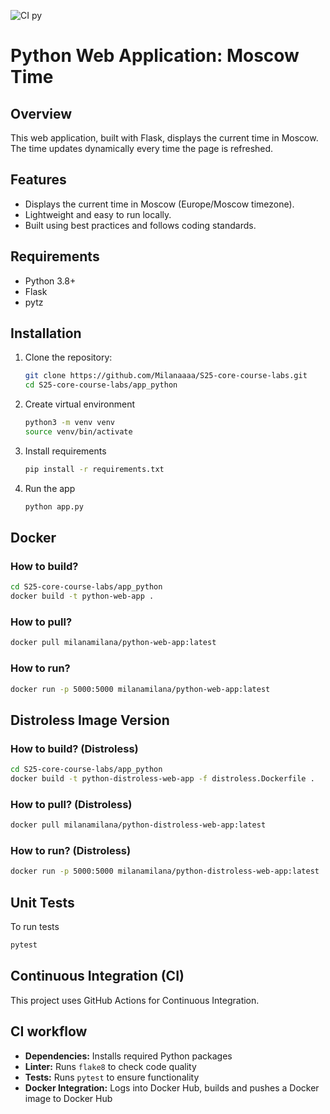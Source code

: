 ![CI py](https://github.com/YOUR_USERNAME/YOUR_REPO/actions/workflows/ci.yml/badge.svg)

# Python Web Application: Moscow Time

## Overview

This web application, built with Flask, displays the current time in Moscow. The time updates dynamically every time the
page is refreshed.

## Features

- Displays the current time in Moscow (Europe/Moscow timezone).
- Lightweight and easy to run locally.
- Built using best practices and follows coding standards.

## Requirements

- Python 3.8+
- Flask
- pytz

## Installation

1. Clone the repository:

   ```bash
   git clone https://github.com/Milanaaaa/S25-core-course-labs.git
   cd S25-core-course-labs/app_python
   ```

2. Create virtual environment

   ```bash
   python3 -m venv venv
   source venv/bin/activate
   ```

3. Install requirements

   ```bash
   pip install -r requirements.txt
   ```

4. Run the app

   ```bash
   python app.py
   ```

## Docker

### How to build?

   ```bash
   cd S25-core-course-labs/app_python
   docker build -t python-web-app .
   ```

### How to pull?

   ```bash
   docker pull milanamilana/python-web-app:latest
   ```

### How to run?

   ```bash
   docker run -p 5000:5000 milanamilana/python-web-app:latest
   ```

## Distroless Image Version

### How to build? (Distroless)

   ```bash
   cd S25-core-course-labs/app_python
   docker build -t python-distroless-web-app -f distroless.Dockerfile .
   ```

### How to pull? (Distroless)

   ```bash
   docker pull milanamilana/python-distroless-web-app:latest
   ```

### How to run? (Distroless)

   ```bash
   docker run -p 5000:5000 milanamilana/python-distroless-web-app:latest
   ```

## Unit Tests

To run tests

   ```bash
   pytest
   ```

## Continuous Integration (CI)

This project uses GitHub Actions for Continuous Integration.

## CI workflow

- **Dependencies:** Installs required Python packages
- **Linter:** Runs `flake8` to check code quality
- **Tests:** Runs `pytest` to ensure functionality
- **Docker Integration:** Logs into Docker Hub, builds and pushes a Docker image to Docker Hub
